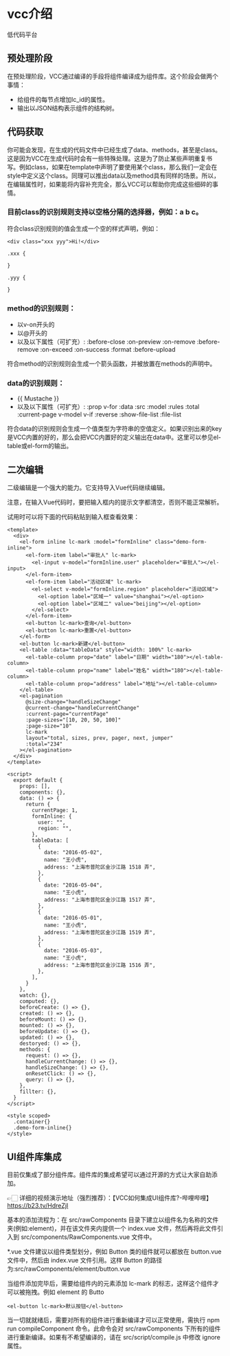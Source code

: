 # vcc介绍

低代码平台


## 预处理阶段

在预处理阶段，VCC通过编译的手段将组件编译成为组件库。这个阶段会做两个事情：

- 给组件的每节点增加lc_id的属性。
- 输出以JSON结构表示组件的结构树。


## 代码获取

你可能会发现，在生成的代码文件中已经生成了data、methods，甚至是class。这是因为VCC在生成代码时会有一些特殊处理。这是为了防止某些声明重复书写。例如class，如果在template中声明了要使用某个class，那么我们一定会在style中定义这个class。同理可以推出data以及method具有同样的场景。所以，在编辑属性时，如果能将内容补充完全，那么VCC可以帮助你完成这些细碎的事情。

### 目前class的识别规则支持以空格分隔的选择器，例如：a b c。

符合class识别规则的值会生成一个空的样式声明，例如：

~~~
<div class="xxx yyy">Hi!</div>

.xxx {

}

.yyy {

}
~~~

### method的识别规则：

- 以v-on开头的
- 以@开头的
- 以及以下属性（可扩充）:
:before-close
:on-preview
:on-remove
:before-remove
:on-exceed
:on-success
:format
:before-upload

符合method的识别规则会生成一个箭头函数，并被放置在methods的声明中。

### data的识别规则：

- {{ Mustache }}
- 以及以下属性（可扩充）:
:prop
v-for
:data
:src
:model
:rules
:total
:current-page
v-model
v-if
:reverse
:show-file-list
:file-list

符合data的识别规则会生成一个值类型为字符串的空值定义。如果识别出来的key是VCC内置的好的，那么会把VCC内置好的定义输出在data中。这里可以参见el-table或el-form的输出。

## 二次编辑

二级编辑是一个强大的能力。它支持导入Vue代码继续编辑。

注意，在输入Vue代码时，要把输入框内的提示文字都清空，否则不能正常解析。

试用时可以将下面的代码粘贴到输入框查看效果：

~~~
<template>
  <div>
    <el-form inline lc-mark :model="formInline" class="demo-form-inline">
      <el-form-item label="审批人" lc-mark>
        <el-input v-model="formInline.user" placeholder="审批人"></el-input>
      </el-form-item>
      <el-form-item label="活动区域" lc-mark>
        <el-select v-model="formInline.region" placeholder="活动区域">
          <el-option label="区域一" value="shanghai"></el-option>
          <el-option label="区域二" value="beijing"></el-option>
        </el-select>
      </el-form-item>
      <el-button lc-mark>查询</el-button>
      <el-button lc-mark>重置</el-button>
    </el-form>
    <el-button lc-mark>新建</el-button>
    <el-table :data="tableData" style="width: 100%" lc-mark>
      <el-table-column prop="date" label="日期" width="180"></el-table-column>
      <el-table-column prop="name" label="姓名" width="180"></el-table-column>
      <el-table-column prop="address" label="地址"></el-table-column>
    </el-table>
    <el-pagination
      @size-change="handleSizeChange"
      @current-change="handleCurrentChange"
      :current-page="currentPage"
      :page-sizes="[10, 20, 50, 100]"
      :page-size="10"
      lc-mark
      layout="total, sizes, prev, pager, next, jumper"
      :total="234"
    ></el-pagination>
  </div>
</template>

<script>
  export default {
    props: [],
    components: {},
    data: () => {
      return {
        currentPage: 1,
        formInline: {
          user: "",
          region: "",
        },
        tableData: [
          {
            date: "2016-05-02",
            name: "王小虎",
            address: "上海市普陀区金沙江路 1518 弄",
          },
          {
            date: "2016-05-04",
            name: "王小虎",
            address: "上海市普陀区金沙江路 1517 弄",
          },
          {
            date: "2016-05-01",
            name: "王小虎",
            address: "上海市普陀区金沙江路 1519 弄",
          },
          {
            date: "2016-05-03",
            name: "王小虎",
            address: "上海市普陀区金沙江路 1516 弄",
          },
        ],
      }
    },
    watch: {},
    computed: {},
    beforeCreate: () => {},
    created: () => {},
    beforeMount: () => {},
    mounted: () => {},
    beforeUpdate: () => {},
    updated: () => {},
    destoryed: () => {},
    methods: {
      request: () => {},
      handleCurrentChange: () => {},
      handleSizeChange: () => {},
      onResetClick: () => {},
      query: () => {},
    },
    fillter: {},
  }
</script>

<style scoped>
  .container{}
  .demo-form-inline{}
</style>
~~~

## UI组件库集成

目前仅集成了部分组件库。组件库的集成希望可以通过开源的方式让大家自助添加。

👉🏻 详细的视频演示地址（强烈推荐）：【VCC如何集成UI组件库?-哔哩哔哩】https://b23.tv/HdreZjI

基本的添加流程为：在 src/rawComponents 目录下建立以组件名为名称的文件夹(例如:element)，并在该文件夹内提供一个 index.vue 文件，然后再将此文件引入到 src/components/RawComponents.vue 文件中。

*.vue 文件建议以组件类型划分，例如 Button 类的组件就可以都放在 button.vue 文件中，然后由 index.vue 文件引用。这样 Button 的路径为:src/rawComponents/element/button.vue

当组件添加完毕后，需要给组件内的元素添加 lc-mark 的标志，这样这个组件才可以被拖拽。例如 element 的 Butto

~~~
<el-button lc-mark>默认按钮</el-button>
~~~

当一切就就绪后，需要对所有的组件进行重新编译才可以正常使用，需执行 npm run compileComponent 命令。此命令会对 src/rawComponents 下所有的组件进行重新编译。如果有不希望编译的，请在 src/script/compile.js 中修改 ignore 属性。